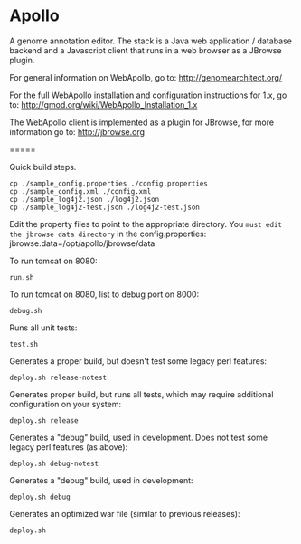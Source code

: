 Apollo
======

A genome annotation editor.  The stack is a Java web application / database backend and a Javascript client that runs in a web browser as a JBrowse plugin.  

For general information on WebApollo, go to: 
http://genomearchitect.org/

For the full WebApollo installation and configuration instructions for 1.x, go to:
http://gmod.org/wiki/WebApollo_Installation_1.x

The WebApollo client is implemented as a plugin for JBrowse, for more information go to: 
http://jbrowse.org

=====

Quick build steps.  

    cp ./sample_config.properties ./config.properties 
    cp ./sample_config.xml ./config.xml 
    cp ./sample_log4j2.json ./log4j2.json 
    cp ./sample_log4j2-test.json ./log4j2-test.json 

 
Edit the property files to point to the appropriate directory. You ```must edit the jbrowse data directory``` in the config.properties: jbrowse.data=/opt/apollo/jbrowse/data 
 

To run tomcat on 8080:

    run.sh 
To run tomcat on 8080, list to debug port on 8000:

    debug.sh 
Runs all unit tests:

    test.sh 
Generates a proper build, but doesn't test some legacy perl features:

    deploy.sh release-notest      
Generates proper build, but runs all tests, which may require additional configuration on your system:

    deploy.sh release
Generates a "debug" build, used in development. Does not test some legacy perl features (as above):

    deploy.sh debug-notest 
Generates a "debug" build, used in development:

    deploy.sh debug 
Generates an optimized war file (similar to previous releases):

    deploy.sh 





